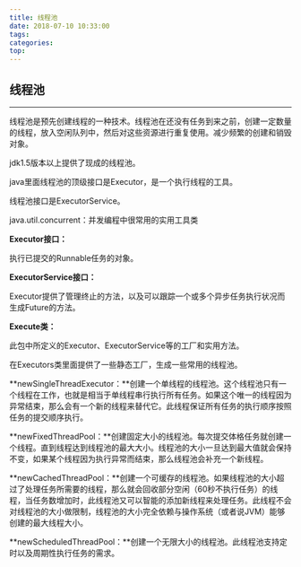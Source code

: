 ```yaml
---
title: 线程池
date: 2018-07-10 10:33:00
tags: 
categories: 
top:
---
```


## 线程池

---

线程池是预先创建线程的一种技术。线程池在还没有任务到来之前，创建一定数量的线程，放入空闲队列中，然后对这些资源进行重复使用。减少频繁的创建和销毁对象。

jdk1.5版本以上提供了现成的线程池。

java里面线程池的顶级接口是Executor，是一个执行线程的工具。

线程池接口是ExecutorService。

java.util.concurrent：并发编程中很常用的实用工具类

**Executor接口：**

执行已提交的Runnable任务的对象。

**ExecutorService接口：**

Executor提供了管理终止的方法，以及可以跟踪一个或多个异步任务执行状况而生成Future的方法。

**Execute类：**

此包中所定义的Executor、ExecutorService等的工厂和实用方法。

在Executors类里面提供了一些静态工厂，生成一些常用的线程池。

**newSingleThreadExecutor：**创建一个单线程的线程池。这个线程池只有一个线程在工作，也就是相当于单线程串行执行所有任务。如果这个唯一的线程因为异常结束，那么会有一个新的线程来替代它。此线程保证所有任务的执行顺序按照任务的提交顺序执行。

**newFixedThreadPool：**创建固定大小的线程池。每次提交体格任务就创建一个线程。直到线程达到线程池的最大大小。线程池的大小一旦达到最大值就会保持不变，如果某个线程因为执行异常而结束，那么线程池会补充一个新线程。

**newCachedThreadPool：**创建一个可缓存的线程池。如果线程池的大小超过了处理任务所需要的线程，那么就会回收部分空闲（60秒不执行任务）的线程，当任务数增加时，此线程池又可以智能的添加新线程来处理任务。此线程不会对线程池的大小做限制，线程池的大小完全依赖与操作系统（或者说JVM）能够创建的最大线程大小。

**newScheduledThreadPool：**创建一个无限大小的线程池。此线程池支持定时以及周期性执行任务的需求。